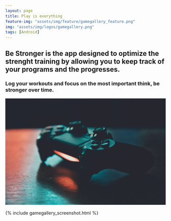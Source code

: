 ```yaml
---
layout: page
title: Play is everything
feature-img: "assets/img/feature/gamegallery_feature.png"
img: "assets/img/logos/gamegallery.png"
tags: [Android]
---
```


## Be Stronger is the app designed to optimize the strenght training by allowing you to keep track of your programs and the progresses.

### Log your workouts and focus on the most important think, be stronger over time.

![presentation](/assets/img/presentation/gamegallery_presentation.jpg)

{% include gamegallery_screenshot.html %}
